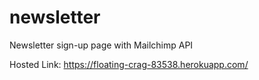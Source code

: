 # newsletter
Newsletter sign-up page with Mailchimp API

Hosted Link: https://floating-crag-83538.herokuapp.com/
